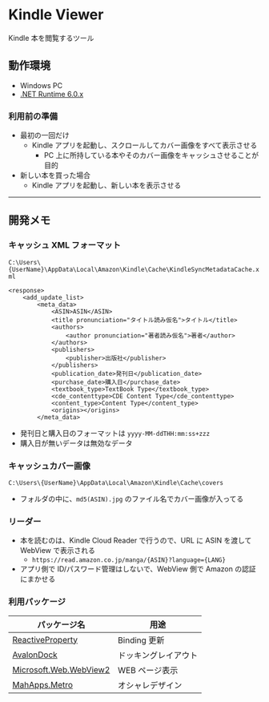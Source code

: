 ﻿# Kindle Viewer

Kindle 本を閲覧するツール

## 動作環境

- Windows PC
- [.NET Runtime 6.0.x](https://dotnet.microsoft.com/en-us/download/dotnet/6.0)

### 利用前の準備

- 最初の一回だけ
  - Kindle アプリを起動し、スクロールしてカバー画像をすべて表示させる
    - PC 上に所持している本やそのカバー画像をキャッシュさせることが目的
- 新しい本を買った場合
  - Kindle アプリを起動し、新しい本を表示させる

<!-- ## 操作方法

- 一覧
  - 本をダブルクリックでリーダータブが表示されて、本が読める
- リーダー
  - タブに Kindle Cloud Reader が表示されるので、操作方法はそれに準拠
    - 初回は Amazon の認証が求められる。(アプリ側でID/パスワードは覚えることはなく
    - ) -->

---

## 開発メモ

### キャッシュ XML フォーマット

`C:\Users\{UserName}\AppData\Local\Amazon\Kindle\Cache\KindleSyncMetadataCache.xml`

```
<response>
    <add_update_list>
        <meta_data>
            <ASIN>ASIN</ASIN>
            <title pronunciation="タイトル読み仮名">タイトル</title>
            <authors>
                <author pronunciation="著者読み仮名">著者</author>
            </authors>
            <publishers>
                <publisher>出版社</publisher>
            </publishers>
            <publication_date>発刊日</publication_date>
            <purchase_date>購入日</purchase_date>
            <textbook_type>TextBook Type</textbook_type>
            <cde_contenttype>CDE Content Type</cde_contenttype>
            <content_type>Content Type</content_type>
            <origins></origins>
        </meta_data>
```

- 発刊日と購入日のフォーマットは `yyyy-MM-ddTHH:mm:ss+zzz`
- 購入日が無いデータは無効なデータ

### キャッシュカバー画像

`C:\Users\{UserName}\AppData\Local\Amazon\Kindle\Cache\covers`

- フォルダの中に、`md5(ASIN).jpg` のファイル名でカバー画像が入ってる

### リーダー

- 本を読むのは、Kindle Cloud Reader で行うので、URL に ASIN を渡して WebView で表示される
  - `https://read.amazon.co.jp/manga/{ASIN}?language={LANG}`
- アプリ側で ID/パスワード管理はしないで、WebView 側で Amazon の認証にまかせる

### 利用パッケージ

| パッケージ名                                                                        | 用途                 |
| ----------------------------------------------------------------------------------- | -------------------- |
| [ReactiveProperty](https://github.com/runceel/ReactiveProperty)                     | Binding 更新         |
| [AvalonDock](https://github.com/Dirkster99/AvalonDock)                              | ドッキングレイアウト |
| [Microsoft.Web.WebView2](https://docs.microsoft.com/ja-jp/microsoft-edge/webview2/) | WEB ページ表示       |
| [MahApps.Metro](https://mahapps.com)                                                | オシャレデザイン     |
